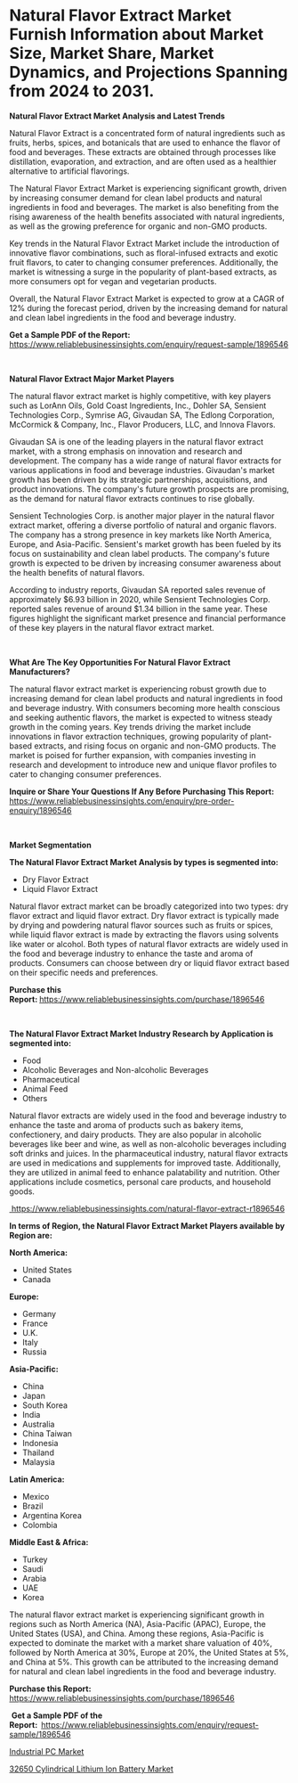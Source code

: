 <p><h1>Natural Flavor Extract Market Furnish Information about Market Size, Market Share, Market Dynamics, and Projections Spanning from 2024 to 2031.</h1></p><p><strong>Natural Flavor Extract Market Analysis and Latest Trends</strong></p>
<p><p>Natural Flavor Extract is a concentrated form of natural ingredients such as fruits, herbs, spices, and botanicals that are used to enhance the flavor of food and beverages. These extracts are obtained through processes like distillation, evaporation, and extraction, and are often used as a healthier alternative to artificial flavorings.</p><p>The Natural Flavor Extract Market is experiencing significant growth, driven by increasing consumer demand for clean label products and natural ingredients in food and beverages. The market is also benefiting from the rising awareness of the health benefits associated with natural ingredients, as well as the growing preference for organic and non-GMO products.</p><p>Key trends in the Natural Flavor Extract Market include the introduction of innovative flavor combinations, such as floral-infused extracts and exotic fruit flavors, to cater to changing consumer preferences. Additionally, the market is witnessing a surge in the popularity of plant-based extracts, as more consumers opt for vegan and vegetarian products.</p><p>Overall, the Natural Flavor Extract Market is expected to grow at a CAGR of 12% during the forecast period, driven by the increasing demand for natural and clean label ingredients in the food and beverage industry.</p></p>
<p><strong>Get a Sample PDF of the Report:&nbsp;</strong> <a href="https://www.reliablebusinessinsights.com/enquiry/request-sample/1896546">https://www.reliablebusinessinsights.com/enquiry/request-sample/1896546</a></p>
<p>&nbsp;</p>
<p><strong>Natural Flavor Extract Major Market Players</strong></p>
<p><p>The natural flavor extract market is highly competitive, with key players such as LorAnn Oils, Gold Coast Ingredients, Inc., Dohler SA, Sensient Technologies Corp., Symrise AG, Givaudan SA, The Edlong Corporation, McCormick & Company, Inc., Flavor Producers, LLC, and Innova Flavors. </p><p>Givaudan SA is one of the leading players in the natural flavor extract market, with a strong emphasis on innovation and research and development. The company has a wide range of natural flavor extracts for various applications in food and beverage industries. Givaudan's market growth has been driven by its strategic partnerships, acquisitions, and product innovations. The company's future growth prospects are promising, as the demand for natural flavor extracts continues to rise globally. </p><p>Sensient Technologies Corp. is another major player in the natural flavor extract market, offering a diverse portfolio of natural and organic flavors. The company has a strong presence in key markets like North America, Europe, and Asia-Pacific. Sensient's market growth has been fueled by its focus on sustainability and clean label products. The company's future growth is expected to be driven by increasing consumer awareness about the health benefits of natural flavors. </p><p>According to industry reports, Givaudan SA reported sales revenue of approximately $6.93 billion in 2020, while Sensient Technologies Corp. reported sales revenue of around $1.34 billion in the same year. These figures highlight the significant market presence and financial performance of these key players in the natural flavor extract market.</p></p>
<p>&nbsp;</p>
<p><strong>What Are The Key Opportunities For Natural Flavor Extract Manufacturers?</strong></p>
<p><p>The natural flavor extract market is experiencing robust growth due to increasing demand for clean label products and natural ingredients in food and beverage industry. With consumers becoming more health conscious and seeking authentic flavors, the market is expected to witness steady growth in the coming years. Key trends driving the market include innovations in flavor extraction techniques, growing popularity of plant-based extracts, and rising focus on organic and non-GMO products. The market is poised for further expansion, with companies investing in research and development to introduce new and unique flavor profiles to cater to changing consumer preferences.</p></p>
<p><strong>Inquire or Share Your Questions If Any Before Purchasing This Report:</strong> <a href="https://www.reliablebusinessinsights.com/enquiry/pre-order-enquiry/1896546">https://www.reliablebusinessinsights.com/enquiry/pre-order-enquiry/1896546</a></p>
<p>&nbsp;</p>
<p><strong>Market Segmentation</strong></p>
<p><strong>The Natural Flavor Extract Market Analysis by types is segmented into:</strong></p>
<p><ul><li>Dry Flavor Extract</li><li>Liquid Flavor Extract</li></ul></p>
<p><p>Natural flavor extract market can be broadly categorized into two types: dry flavor extract and liquid flavor extract. Dry flavor extract is typically made by drying and powdering natural flavor sources such as fruits or spices, while liquid flavor extract is made by extracting the flavors using solvents like water or alcohol. Both types of natural flavor extracts are widely used in the food and beverage industry to enhance the taste and aroma of products. Consumers can choose between dry or liquid flavor extract based on their specific needs and preferences.</p></p>
<p><strong>Purchase this Report:&nbsp;</strong><a href="https://www.reliablebusinessinsights.com/purchase/1896546">https://www.reliablebusinessinsights.com/purchase/1896546</a></p>
<p>&nbsp;</p>
<p><strong>The Natural Flavor Extract Market Industry Research by Application is segmented into:</strong></p>
<p><ul><li>Food</li><li>Alcoholic Beverages and Non-alcoholic Beverages</li><li>Pharmaceutical</li><li>Animal Feed</li><li>Others</li></ul></p>
<p><p>Natural flavor extracts are widely used in the food and beverage industry to enhance the taste and aroma of products such as bakery items, confectionery, and dairy products. They are also popular in alcoholic beverages like beer and wine, as well as non-alcoholic beverages including soft drinks and juices. In the pharmaceutical industry, natural flavor extracts are used in medications and supplements for improved taste. Additionally, they are utilized in animal feed to enhance palatability and nutrition. Other applications include cosmetics, personal care products, and household goods.</p></p>
<p><a href="https://www.reliablebusinessinsights.com/natural-flavor-extract-r1896546">&nbsp;https://www.reliablebusinessinsights.com/natural-flavor-extract-r1896546</a></p>
<p><strong>In terms of Region, the Natural Flavor Extract Market Players available by Region are:</strong></p>
<p>
    <p> <strong> North America: </strong>
        <ul>
            <li>United States</li>
            <li>Canada</li>
        </ul>
        </p> 
    <p> <strong> Europe: </strong>
        <ul>
            <li>Germany</li>
            <li>France</li>
            <li>U.K.</li>
            <li>Italy</li>
            <li>Russia</li>
        </ul>
        </p> 
    <p> <strong> Asia-Pacific: </strong>
        <ul>
            <li>China</li>
            <li>Japan</li>
            <li>South Korea</li>
            <li>India</li>
            <li>Australia</li>
            <li>China Taiwan</li>
            <li>Indonesia</li>
            <li>Thailand</li>
            <li>Malaysia</li>
        </ul>
        </p> 
    <p> <strong> Latin America: </strong>
        <ul>
            <li>Mexico</li>
            <li>Brazil</li>
            <li>Argentina Korea</li>
            <li>Colombia</li>
        </ul>
        </p> 
    <p> <strong> Middle East & Africa: </strong>
        <ul>
            <li>Turkey</li>
            <li>Saudi</li>
            <li>Arabia</li>
            <li>UAE</li>
            <li>Korea</li>
        </ul>
    </p>
    </p>
<p><p>The natural flavor extract market is experiencing significant growth in regions such as North America (NA), Asia-Pacific (APAC), Europe, the United States (USA), and China. Among these regions, Asia-Pacific is expected to dominate the market with a market share valuation of 40%, followed by North America at 30%, Europe at 20%, the United States at 5%, and China at 5%. This growth can be attributed to the increasing demand for natural and clean label ingredients in the food and beverage industry.</p></p>
<p><strong>Purchase this Report: </strong><a href="https://www.reliablebusinessinsights.com/purchase/1896546">https://www.reliablebusinessinsights.com/purchase/1896546</a></p>
<p>&nbsp;<strong>Get a Sample PDF of the Report:&nbsp;&nbsp;</strong><a href="https://www.reliablebusinessinsights.com/enquiry/request-sample/1896546">https://www.reliablebusinessinsights.com/enquiry/request-sample/1896546</a></p>
<p><strong></strong></p>
<p><p><a href="https://github.com/daviYvette/Market-Research-Report-List-1/blob/main/industrial-pc-market.md">Industrial PC Market</a></p><p><a href="https://medium.com/@tigerlookbaliw/32650-cylindrical-lithium-ion-battery-market-trends-a-detailed-study-of-its-market-segmentation-cbb5d98337af">32650 Cylindrical Lithium Ion Battery Market</a></p></p>